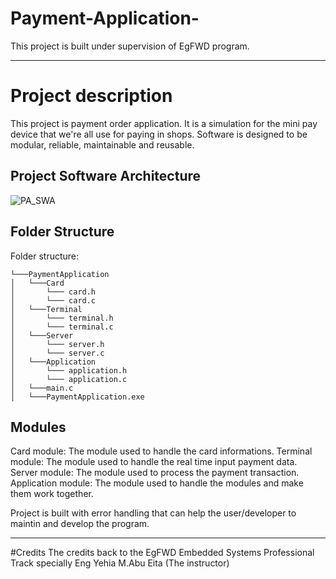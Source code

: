 # Payment-Application-
This project is built under supervision of EgFWD program.
___
# Project description
This project is payment order application. It is a simulation for the mini pay device that we're all use for paying in shops. 
Software is designed to be modular, reliable, maintainable and reusable.
## Project Software Architecture
![PA_SWA](https://g.top4top.io/p_2475nj5yb1.png)
## Folder Structure
Folder structure:
```
└───PaymentApplication
│   └───Card
│       └─── card.h
│       └─── card.c
│   └───Terminal
│       └─── terminal.h
│       └─── terminal.c
│   └───Server
│       └─── server.h
│       └─── server.c
│   └───Application
│       └─── application.h
│       └─── application.c
│   └───main.c
│   └───PaymentApplication.exe
```
## Modules
Card module: The module used to handle the card informations.
Terminal module: The module used to handle the real time input payment data.
Server module: The module used to process the payment transaction.
Application module: The module used to handle the modules and make them work together.

Project is built with error handling that can help the user/developer to maintin and develop the program.
___
#Credits
The credits back to the EgFWD Embedded Systems Professional Track specially
Eng Yehia M.Abu Eita (The instructor)
